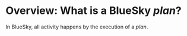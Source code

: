 # Overview: What is a BlueSky *plan*?

In BlueSky, all activity happens by the execution of a *plan*.

